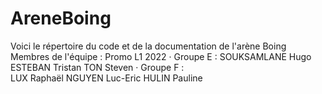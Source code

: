 # AreneBoing
Voici le répertoire du code et de la documentation de l'arène Boing
Membres de l'équipe :
Promo L1 2022
· Groupe E :
  SOUKSAMLANE Hugo
  ESTEBAN Tristan
  TON Steven
· Groupe F :  
  LUX Raphaël
  NGUYEN Luc-Eric
  HULIN Pauline
